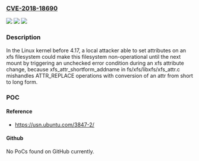 ### [CVE-2018-18690](https://cve.mitre.org/cgi-bin/cvename.cgi?name=CVE-2018-18690)
![](https://img.shields.io/static/v1?label=Product&message=n%2Fa&color=blue)
![](https://img.shields.io/static/v1?label=Version&message=n%2Fa&color=blue)
![](https://img.shields.io/static/v1?label=Vulnerability&message=n%2Fa&color=brighgreen)

### Description

In the Linux kernel before 4.17, a local attacker able to set attributes on an xfs filesystem could make this filesystem non-operational until the next mount by triggering an unchecked error condition during an xfs attribute change, because xfs_attr_shortform_addname in fs/xfs/libxfs/xfs_attr.c mishandles ATTR_REPLACE operations with conversion of an attr from short to long form.

### POC

#### Reference
- https://usn.ubuntu.com/3847-2/

#### Github
No PoCs found on GitHub currently.

